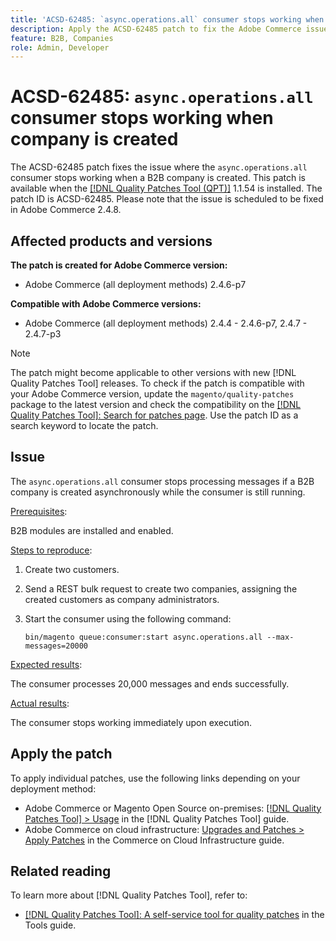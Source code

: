 ```yaml
---
title: 'ACSD-62485: `async.operations.all` consumer stops working when company is created'
description: Apply the ACSD-62485 patch to fix the Adobe Commerce issue where the `async.operations.all` consumer stops working when a B2B company is created. 
feature: B2B, Companies
role: Admin, Developer
---
```

# ACSD-62485: `async.operations.all` consumer stops working when company is created

The ACSD-62485 patch fixes the issue where the `async.operations.all` consumer stops working when a B2B company is created. This patch is available when the [[!DNL Quality Patches Tool (QPT)]](/help/tools/quality-patches-tool/quality-patches-tool-to-self-serve-quality-patches.md) 1.1.54 is installed. The patch ID is ACSD-62485. Please note that the issue is scheduled to be fixed in Adobe Commerce 2.4.8.

## Affected products and versions

**The patch is created for Adobe Commerce version:**

* Adobe Commerce (all deployment methods) 2.4.6-p7

**Compatible with Adobe Commerce versions:**

* Adobe Commerce (all deployment methods) 2.4.4 - 2.4.6-p7, 2.4.7 - 2.4.7-p3

>[!NOTE]
>
>The patch might become applicable to other versions with new [!DNL Quality Patches Tool] releases. To check if the patch is compatible with your Adobe Commerce version, update the `magento/quality-patches` package to the latest version and check the compatibility on the [[!DNL Quality Patches Tool]: Search for patches page](https://experienceleague.adobe.com/tools/commerce-quality-patches/index.html). Use the patch ID as a search keyword to locate the patch.

## Issue

The `async.operations.all` consumer stops processing messages if a B2B company is created asynchronously while the consumer is still running.

<u>Prerequisites</u>:

B2B modules are installed and enabled.

<u>Steps to reproduce</u>:

1. Create two customers.
1. Send a REST bulk request to create two companies, assigning the created customers as company administrators.
1. Start the consumer using the following command:

    ``` bin/magento queue:consumer:start async.operations.all --max-messages=20000 ```

<u>Expected results</u>:

The consumer processes 20,000 messages and ends successfully.

<u>Actual results</u>:

The consumer stops working immediately upon execution.

## Apply the patch

To apply individual patches, use the following links depending on your deployment method:

* Adobe Commerce or Magento Open Source on-premises: [[!DNL Quality Patches Tool] > Usage](/help/tools/quality-patches-tool/usage.md) in the [!DNL Quality Patches Tool] guide.
* Adobe Commerce on cloud infrastructure: [Upgrades and Patches > Apply Patches](https://experienceleague.adobe.com/docs/commerce-cloud-service/user-guide/develop/upgrade/apply-patches.html) in the Commerce on Cloud Infrastructure guide.

## Related reading

To learn more about [!DNL Quality Patches Tool], refer to:

* [[!DNL Quality Patches Tool]: A self-service tool for quality patches](/help/tools/quality-patches-tool/quality-patches-tool-to-self-serve-quality-patches.md) in the Tools guide.
